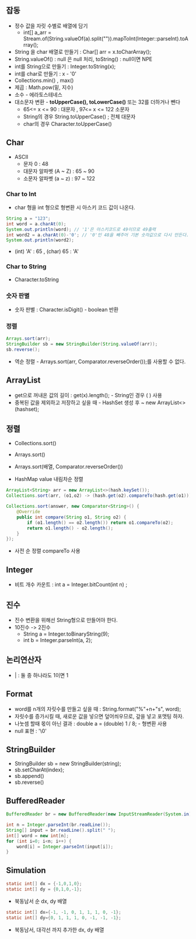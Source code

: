 ## 잡동

- 정수 값을 자릿 수별로 배열에 담기 
  - int[] a_arr = Stream.of(String.valueOf(a).split("")).mapToInt(Integer::parseInt).toArray();
- String 을 char 배열로 만들기 : Char[] arr = x.toCharArray();
- String.valueOf() : null 은 null 처리, toString() : null이면 NPE 
- int를 String으로 만들기 : Integer.toString(x);
- int를 char로 만들기 : x - '0' 
- Collections.min() , max()
- 제곱 : Math.pow(밑, 지수)
- 소수 - 에라토스테네스
- 대소문자 변환 - **toUpperCase(), toLowerCase()** 또는 32를 더하거나 뺀다
  - 65<= x <= 90 : 대문자 , 97<= x <= 122 소문자 
  - String의 경우 String.toUpperCase() ; 전체 대문자 
  - char의 경우 Character.toUpperCase()

## Char

- ASCII 
  - 문자 0  : 48
  - 대문자 알파벳 (A  ~ Z) : 65 ~ 90
  - 소문자 알파벳 (a ~ z) :  97 ~ 122

### Char to Int

- char 형을 int 형으로 형변환 시 아스키 코드 값이 나온다. 

```java
String a = "123";
int word = a.charAt(0);
System.out.println(word); // '1'은 아스키코드로 49이므로 49출력
int word2 = a.charAt(0)-'0'; // '0'인 48을 빼주어 기본 숫자값으로 다시 만든다.
System.out.println(word2); 
```

- (int) 'A' : 65 , (char) 65 : 'A'  

### Char to String

- Character.toString

### 숫자 판별

- 숫자 판별 : Character.isDigit() - boolean  반환

### 정렬

```java
Arrays.sort(arr);
StringBuilder sb = new StringBuilder(String.valueOf(arr));
sb.reverse();
```

- 역순 정렬 - Arrays.sort(arr, Comparator.reverseOrder());를 사용할 수 없다.



## ArrayList

- get으로 꺼내온 값의 길이 : get(x).length(); - String인 경우 ( ) 사용
- 중복된 값을 제외하고 저장하고 싶을 때 - HashSet 생성 후 ~ new ArrayList<>(hashset); 



## 정렬

- Collections.sort()

- Arrays.sort() 

- Arrays.sort(배열, Comparator.reverseOrder())

- HashMap value 내림차순 정렬

```java
ArrayList<String> arr = new ArrayList<>(hash.keySet());
Collections.sort(arr, (o1,o2) -> (hash.get(o2).compareTo(hash.get(o1))));
```

```java
Collections.sort(answer, new Comparator<String>() {
    @Override
    public int compare(String o1, String o2) {
        if (o1.length() == o2.length()) return o1.compareTo(o2);
        return o1.length() - o2.length();
    }
});
```

- 사전 순 정렬 compareTo 사용 

## Integer

- 비트 개수 카운트 : int a = Integer.bitCount(int n) ;  

## 진수

- 진수 변환을 위해선 String형으로 만들어야 한다.
- 10진수 -> 2진수 
  - String a = Integer.toBinaryString(9);
  - int b = Integer.parseInt(a, 2);



## 논리연산자

- | : 둘 중 하나라도 1이면 1 



## Format

- word를 n개의 자릿수를 만들고 싶을 때 : String.format("%"+n+"s", word);
- 자릿수를 증가시킬 때, 새로운 값을 넣으면 덮어씌우므로, 갚을 넣고 포맷팅 하자.
- 나눗셈 할때 몫이 아닌 결과 : double a = (double) 1 / 8; - 형변환 사용 
- null 표현 : '\0'



## StringBuilder

- StringBuilder sb = new StringBuilder(string);
- sb.setCharAt(index);
- sb.append()
- sb.reverse()



## BufferedReader

```java
BufferedReader br = new BufferedReader(new InputStreamReader(System.in));

int n = Integer.parseInt(br.readLine());
String[] input = br.readLine().split(" ");
int[] word = new int[n];
for (int i=0; i<n; i++) {
    word[i] = Integer.parseInt(input[i]);
}
```



## Simulation

```java
static int[] dx = {-1,0,1,0};
static int[] dy = {0,1,0,-1};
```

- 북동남서 순 dx, dy 배열



```java
static int[] dx={-1, -1, 0, 1, 1, 1, 0, -1};
static int[] dy={0, 1, 1, 1, 0, -1, -1, -1};
```

- 북동남서, 대각선 까지 추가한 dx, dy 배열 
